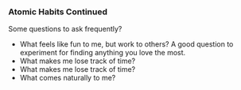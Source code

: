 ### Atomic Habits Continued
Some questions to ask frequently?

* What feels like fun to me, but work to others? A good question to experiment for finding anything you love the most.
* What makes me lose track of time?
* What makes me lose track of time?
* What comes naturally to me?